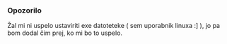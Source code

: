 ### Opozorilo
Žal mi ni uspelo ustaviriti exe datoteteke ( sem uporabnik linuxa :] ), jo pa bom dodal čim prej, ko mi bo to uspelo.